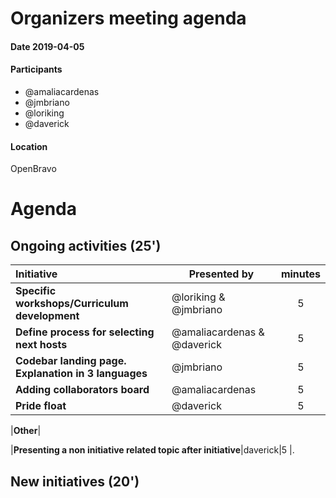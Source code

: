 # Organizers meeting agenda

#### Date  2019-04-05

#### Participants

* @amaliacardenas
* @jmbriano
* @loriking 
* @daverick

#### Location

OpenBravo

# Agenda

## Ongoing activities (25')

|**Initiative**| Presented by |minutes|
|:------------|--------------|:--:|
|**Specific workshops/Curriculum development**|@loriking & @jmbriano|5|
|**Define process for selecting next hosts**|@amaliacardenas & @daverick|5|
|**Codebar landing page. Explanation in 3 languages**|@jmbriano|5|
|**Adding collaborators board**|@amaliacardenas|5|
|**Pride float**|@daverick|5|

|**Other**| 

|**Presenting a non initiative related topic after initiative**|daverick|5 |.

## New initiatives (20')
